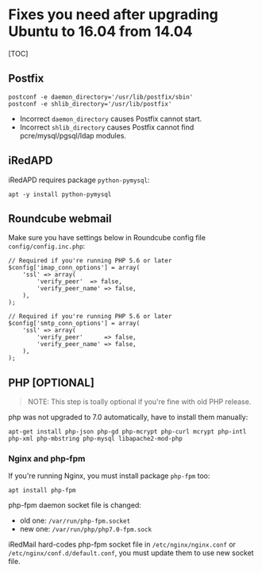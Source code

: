# Fixes you need after upgrading Ubuntu to 16.04 from 14.04

[TOC]

## Postfix

```
postconf -e daemon_directory='/usr/lib/postfix/sbin'
postconf -e shlib_directory='/usr/lib/postfix'
```

* Incorrect `daemon_directory` causes Postfix cannot start.
* Incorrect `shlib_directory` causes Postfix cannot find pcre/mysql/pgsql/ldap modules.

## iRedAPD

iRedAPD requires package `python-pymysql`:

```
apt -y install python-pymysql
```

## Roundcube webmail

Make sure you have settings below in Roundcube config file `config/config.inc.php`:

```
// Required if you're running PHP 5.6 or later
$config['imap_conn_options'] = array(
    'ssl' => array(
        'verify_peer'  => false,
        'verify_peer_name' => false,
    ),
);

// Required if you're running PHP 5.6 or later
$config['smtp_conn_options'] = array(
    'ssl' => array(
        'verify_peer'      => false,
        'verify_peer_name' => false,
    ),
);
```

## PHP [OPTIONAL]

> NOTE: This step is toally optional if you're fine with old PHP release.

php was not upgraded to 7.0 automatically, have to install them manually:

```
apt-get install php-json php-gd php-mcrypt php-curl mcrypt php-intl php-xml php-mbstring php-mysql libapache2-mod-php
```

### Nginx and php-fpm

If you're running Nginx, you must install package `php-fpm` too:

```
apt install php-fpm
```

php-fpm daemon socket file is changed:

* old one: `/var/run/php-fpm.socket`
* new one: `/var/run/php/php7.0-fpm.sock`

iRedMail hard-codes php-fpm socket file in `/etc/nginx/nginx.conf` or
`/etc/nginx/conf.d/default.conf`, you must update them to use new socket file.
